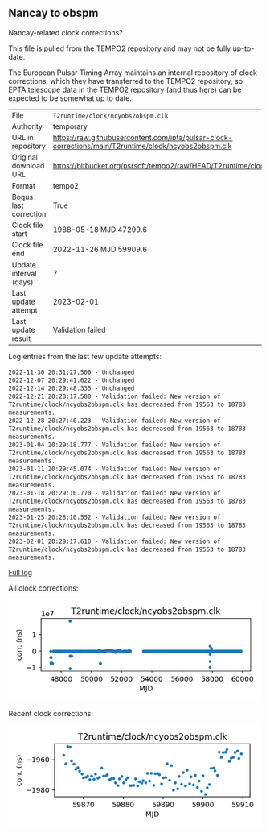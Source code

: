 
## Nancay to obspm

Nancay-related clock corrections?

This file is pulled from the TEMPO2 repository and may not be fully
up-to-date.

The European Pulsar Timing Array maintains an internal repository
of clock corrections, which they have transferred to the TEMPO2
repository, so  EPTA telescope data in the TEMPO2 repository (and
thus here) can be expected to be somewhat up to date.

|     |     |
|:--- |:--- |
| File | `T2runtime/clock/ncyobs2obspm.clk` |
| Authority | temporary |
| URL in repository | <https://raw.githubusercontent.com/ipta/pulsar-clock-corrections/main/T2runtime/clock/ncyobs2obspm.clk> |
| Original download URL | <https://bitbucket.org/psrsoft/tempo2/raw/HEAD/T2runtime/clock/ncyobs2obspm.clk> |
| Format | tempo2 |
| Bogus last correction | True |
| Clock file start | 1988-05-18 MJD 47299.6 |
| Clock file end | 2022-11-26 MJD 59909.6 |
| Update interval (days) | 7 |
| Last update attempt | 2023-02-01 |
| Last update result | Validation failed |

Log entries from the last few update attempts:
```
2022-11-30 20:31:27.500 - Unchanged
2022-12-07 20:29:41.622 - Unchanged
2022-12-14 20:29:48.335 - Unchanged
2022-12-21 20:28:17.588 - Validation failed: New version of T2runtime/clock/ncyobs2obspm.clk has decreased from 19563 to 18783 measurements.
2022-12-28 20:27:40.223 - Validation failed: New version of T2runtime/clock/ncyobs2obspm.clk has decreased from 19563 to 18783 measurements.
2023-01-04 20:29:18.777 - Validation failed: New version of T2runtime/clock/ncyobs2obspm.clk has decreased from 19563 to 18783 measurements.
2023-01-11 20:29:45.074 - Validation failed: New version of T2runtime/clock/ncyobs2obspm.clk has decreased from 19563 to 18783 measurements.
2023-01-18 20:29:10.770 - Validation failed: New version of T2runtime/clock/ncyobs2obspm.clk has decreased from 19563 to 18783 measurements.
2023-01-25 20:28:10.552 - Validation failed: New version of T2runtime/clock/ncyobs2obspm.clk has decreased from 19563 to 18783 measurements.
2023-02-01 20:29:17.610 - Validation failed: New version of T2runtime/clock/ncyobs2obspm.clk has decreased from 19563 to 18783 measurements.
```
[Full log](https://raw.githubusercontent.com/ipta/pulsar-clock-corrections/main/log/T2runtime/clock/ncyobs2obspm.clk.log)


All clock corrections:

![plot of all clock corrections](ncyobs2obspm.clk.png "All corrections")

Recent clock corrections:

![plot of recent clock corrections](ncyobs2obspm.clk.short.png "Recent corrections")

